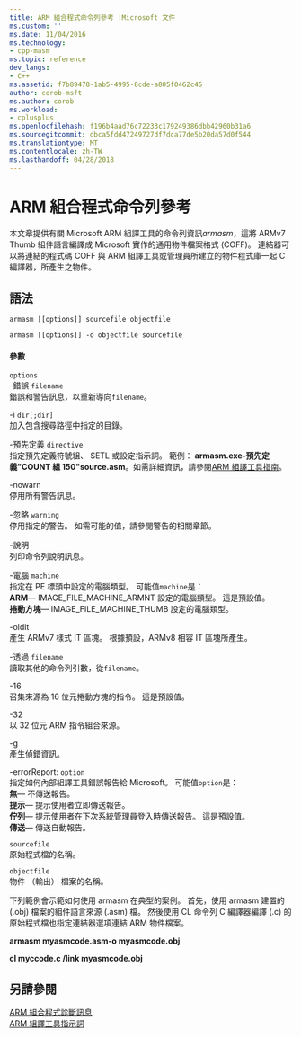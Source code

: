 ```yaml
---
title: ARM 組合程式命令列參考 |Microsoft 文件
ms.custom: ''
ms.date: 11/04/2016
ms.technology:
- cpp-masm
ms.topic: reference
dev_langs:
- C++
ms.assetid: f7b89478-1ab5-4995-8cde-a805f0462c45
author: corob-msft
ms.author: corob
ms.workload:
- cplusplus
ms.openlocfilehash: f196b4aad76c72233c179249386dbb42960b31a6
ms.sourcegitcommit: dbca5fdd47249727df7dca77de5b20da57d0f544
ms.translationtype: MT
ms.contentlocale: zh-TW
ms.lasthandoff: 04/28/2018
---
```

# <a name="arm-assembler-command-line-reference"></a>ARM 組合程式命令列參考
本文章提供有關 Microsoft ARM 組譯工具的命令列資訊*armasm*，這將 ARMv7 Thumb 組件語言編譯成 Microsoft 實作的通用物件檔案格式 (COFF)。 連結器可以將連結的程式碼 COFF 與 ARM 組譯工具或管理員所建立的物件程式庫一起 C 編譯器，所產生之物件。  
  
## <a name="syntax"></a>語法  
  
```  
armasm [[options]] sourcefile objectfile  
```  
  
```  
armasm [[options]] -o objectfile sourcefile  
```  
  
#### <a name="parameters"></a>參數  
 `options`  
 -錯誤 `filename`  
 錯誤和警告訊息，以重新導向`filename`。  
  
 -i `dir[;dir]`  
 加入包含搜尋路徑中指定的目錄。  
  
 -預先定義 `directive`  
 指定預先定義符號組、 SETL 或設定指示詞。 範例： **armasm.exe-預先定義"COUNT 組 150"source.asm**。如需詳細資訊，請參閱[ARM 組譯工具指南](http://go.microsoft.com/fwlink/p/?linkid=246102)。  
  
 -nowarn  
 停用所有警告訊息。  
  
 -忽略 `warning`  
 停用指定的警告。 如需可能的值，請參閱警告的相關章節。  
  
 -說明  
 列印命令列說明訊息。  
  
 -電腦 `machine`  
 指定在 PE 標頭中設定的電腦類型。  可能值`machine`是：  
**ARM**— IMAGE_FILE_MACHINE_ARMNT 設定的電腦類型。 這是預設值。   
**捲動方塊**— IMAGE_FILE_MACHINE_THUMB 設定的電腦類型。  
  
 -oldit  
 產生 ARMv7 樣式 IT 區塊。  根據預設，ARMv8 相容 IT 區塊所產生。  
  
 -透過 `filename`  
 讀取其他的命令列引數，從`filename`。  
  
 -16  
 召集來源為 16 位元捲動方塊的指令。  這是預設值。  
  
 -32  
 以 32 位元 ARM 指令組合來源。  
  
 -g  
 產生偵錯資訊。  
  
 -errorReport: `option`  
 指定如何內部組譯工具錯誤報告給 Microsoft。  可能值`option`是：   
**無**— 不傳送報告。   
**提示**— 提示使用者立即傳送報告。   
**佇列**— 提示使用者在下次系統管理員登入時傳送報告。 這是預設值。   
**傳送**— 傳送自動報告。  
  
 `sourcefile`  
 原始程式檔的名稱。  
  
 `objectfile`  
 物件 （輸出） 檔案的名稱。  
  
 下列範例會示範如何使用 armasm 在典型的案例。 首先，使用 armasm 建置的 (.obj) 檔案的組件語言來源 (.asm) 檔。 然後使用 CL 命令列 C 編譯器編譯 (.c) 的原始程式檔也指定連結器選項連結 ARM 物件檔案。  
  
 **armasm myasmcode.asm-o myasmcode.obj**  
  
 **cl myccode.c /link myasmcode.obj**  
  
## <a name="see-also"></a>另請參閱  
 [ARM 組合程式診斷訊息](../../assembler/arm/arm-assembler-diagnostic-messages.md)   
 [ARM 組譯工具指示詞](../../assembler/arm/arm-assembler-directives.md)